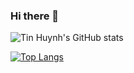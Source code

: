 ### Hi there 👋

![Tin Huynh's GitHub stats](https://github-readme-stats.vercel.app/api?username=caotin&show_icons=true&theme=radical)

[![Top Langs](https://github-readme-stats.vercel.app/api/top-langs/?username=caotin&langs_count=4&&hide_progress=true&layout=compact)](https://github.com/anuraghazra/github-readme-stats)

<!-- [![Tin Huynh's wakatime stats](https://github-readme-stats.vercel.app/api/wakatime?username=caotin)](https://github.com/caotin/github-readme-stats)
-->


<!--
**caotin/caotin** is a ✨ _special_ ✨ repository because its `README.md` (this file) appears on your GitHub profile.

Here are some ideas to get you started:

- 🔭 I’m currently working on ...
- 🌱 I’m currently learning ...
- 👯 I’m looking to collaborate on ...
- 🤔 I’m looking for help with ...
- 💬 Ask me about ...
- 📫 How to reach me: ...
- 😄 Pronouns: ...
- ⚡ Fun fact: ...
-->
